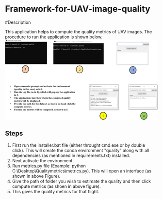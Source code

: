 # Framework-for-UAV-image-quality

#Description

This application helps to compute the quality metrics of UAV images. The procedure to run the application is shown below.
![alt text](application.png?raw=true)

## Steps
1. First run the installer.bat file (either throught cmd.exe or by double click). This will create the conda environment "quality" along with all dependencies (as mentioned in requirements.txt) installed.
2. Next activate the environment
3. Run metrics.py file (Example: python C:\Desktop\Qualitymetrics\metrics.py). This will open an interface (as shown in above Figure).
4. Give the path of folder you wish to estimate the quality and then click compute metrics (as shoen in above figure).
5. This gives the quality metrics for that flight.
